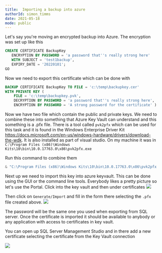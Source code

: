 ```yaml
---
title:  Importing a backup into azure 
authorId: simon_timms
date: 2021-05-18
mode: public
---
```




Let's say you're moving an encrypted backup into Azure. The encryption was set up like this 

```SQL
CREATE CERTIFICATE BackupKey   
   ENCRYPTION BY PASSWORD = 'a password that''s really strong here'  
   WITH SUBJECT = 'test1backup',   
   EXPIRY_DATE = '20220101';  
GO  
```

Now we need to export this certificate which can be done with 

```sql
BACKUP CERTIFICATE BackupKey TO FILE = 'c:\temp\backupkey.cer'
WITH PRIVATE KEY (
	FILE = 'c:\temp\backupkey.pvk',
	DECRYPTION BY PASSWORD = 'a password that''s really strong here',
	ENCRYPTION BY PASSWORD = 'A strong password for the certificate' )
```

Now we have two file which contain the public and private keys. We need to combine these into something that Azure Key Vault can understand and this something is a .pfx file. There is a tool called `pvk2pfx` which can be used for this task and it is found in the Windows Enterprise Driver Kit https://docs.microsoft.com/en-us/windows-hardware/drivers/download-the-wdk. It is also installed as part of visual studio. On my machine it was in `C:\Program Files (x86)\Windows Kits\10\bin\10.0.17763.0\x86\pvk2pfx.exe`

Run this command to combine them

```powershell
& "C:\Program Files (x86)\Windows Kits\10\bin\10.0.17763.0\x86\pvk2pfx.exe" -pvk C:\temp\backupkey.pvk -pi 'A strong password for the certificate' -spc C:\temp\backupkey.cer -pfx c:\temp\backupkey.pfx
```

Next up we need to import this key into azure keyvault. This can be done using the GUI or the command line tools. Everybody likes a pretty picture so let's use the Portal. Click into the key vault and then under certificates
![](/images/2021-05-18-importing-tde-encrypted-backup.md/2021-05-18-14-00-09.png)

Then click on `Generate/Import` and fill in the form there selecting the `.pfx` file created above.
![](/images/2021-05-18-importing-tde-encrypted-backup.md/2021-05-18-14-00-09.png)

The password will be the same one you used when exporting from SQL server. Once the certificate is imported it should be available to anybody or any application with access to certificates in key vault.

You can open up SQL Server Management Studio and in there add a new certificate selecting the certificate from the Key Vault connection

![](/images/2021-05-18-importing-tde-encrypted-backup.md/2021-05-18-14-00-09.png)